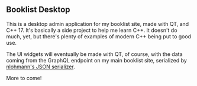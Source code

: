 ## Booklist Desktop

This is a desktop admin application for my booklist site, made with QT, and C++ 17. It's basically a side project to help me learn C++.  It doesn't do much, yet, but there's plenty of examples of modern C++ being put to good use.

The UI widgets will eventually be made with QT, of course, with the data coming from the GraphQL endpoint on my main booklist site, serialized by [nlohmann's JSON serializer](https://github.com/nlohmann/json).

More to come!
